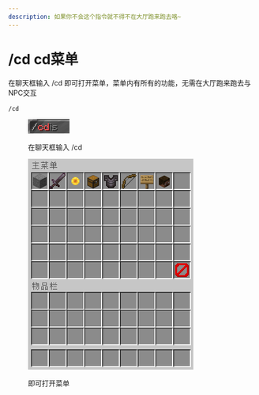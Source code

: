```yaml
---
description: 如果你不会这个指令就不得不在大厅跑来跑去咯~
---
```


# /cd cd菜单

在聊天框输入 /cd 即可打开菜单，菜单内有所有的功能，无需在大厅跑来跑去与NPC交互

```
/cd
```

<figure><img src="../../.gitbook/assets/image (64).png" alt=""><figcaption><p>在聊天框输入 /cd</p></figcaption></figure>

<figure><img src="../../.gitbook/assets/QQ20250315-005222.png" alt=""><figcaption><p>即可打开菜单</p></figcaption></figure>
